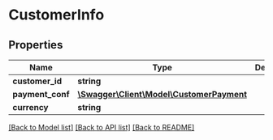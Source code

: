 # CustomerInfo

## Properties
Name | Type | Description | Notes
------------ | ------------- | ------------- | -------------
**customer_id** | **string** |  | [optional] 
**payment_conf** | [**\Swagger\Client\Model\CustomerPayment**](CustomerPayment.md) |  | [optional] 
**currency** | **string** |  | [optional] 

[[Back to Model list]](../README.md#documentation-for-models) [[Back to API list]](../README.md#documentation-for-api-endpoints) [[Back to README]](../README.md)


